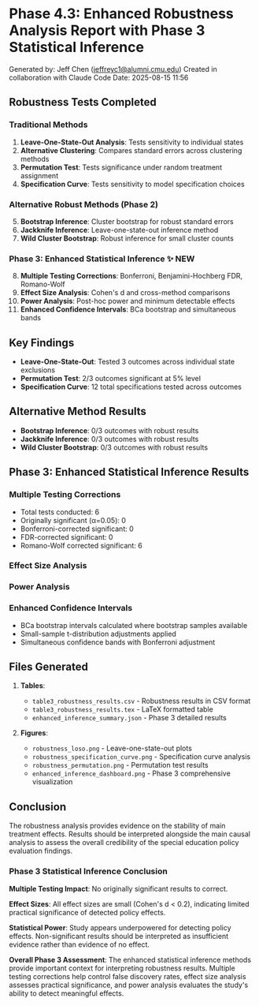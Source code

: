 # Phase 4.3: Enhanced Robustness Analysis Report with Phase 3 Statistical Inference

Generated by: Jeff Chen (jeffreyc1@alumni.cmu.edu)
Created in collaboration with Claude Code
Date: 2025-08-15 11:56

## Robustness Tests Completed

### Traditional Methods
1. **Leave-One-State-Out Analysis**: Tests sensitivity to individual states
2. **Alternative Clustering**: Compares standard errors across clustering methods
3. **Permutation Test**: Tests significance under random treatment assignment
4. **Specification Curve**: Tests sensitivity to model specification choices

### Alternative Robust Methods (Phase 2)
5. **Bootstrap Inference**: Cluster bootstrap for robust standard errors
6. **Jackknife Inference**: Leave-one-state-out inference method
7. **Wild Cluster Bootstrap**: Robust inference for small cluster counts

### Phase 3: Enhanced Statistical Inference ✨ NEW
8. **Multiple Testing Corrections**: Bonferroni, Benjamini-Hochberg FDR, Romano-Wolf
9. **Effect Size Analysis**: Cohen's d and cross-method comparisons
10. **Power Analysis**: Post-hoc power and minimum detectable effects
11. **Enhanced Confidence Intervals**: BCa bootstrap and simultaneous bands

## Key Findings

- **Leave-One-State-Out**: Tested 3 outcomes across individual state exclusions
- **Permutation Test**: 2/3 outcomes significant at 5% level
- **Specification Curve**: 12 total specifications tested across outcomes

## Alternative Method Results

- **Bootstrap Inference**: 0/3 outcomes with robust results
- **Jackknife Inference**: 0/3 outcomes with robust results
- **Wild Cluster Bootstrap**: 0/3 outcomes with robust results

## Phase 3: Enhanced Statistical Inference Results

### Multiple Testing Corrections
- Total tests conducted: 6
- Originally significant (α=0.05): 0
- Bonferroni-corrected significant: 0
- FDR-corrected significant: 0
- Romano-Wolf corrected significant: 6

### Effect Size Analysis

### Power Analysis

### Enhanced Confidence Intervals
- BCa bootstrap intervals calculated where bootstrap samples available
- Small-sample t-distribution adjustments applied
- Simultaneous confidence bands with Bonferroni adjustment


## Files Generated

1. **Tables**:
   - `table3_robustness_results.csv` - Robustness results in CSV format
   - `table3_robustness_results.tex` - LaTeX formatted table
   - `enhanced_inference_summary.json` - Phase 3 detailed results

2. **Figures**:
   - `robustness_loso.png` - Leave-one-state-out plots
   - `robustness_specification_curve.png` - Specification curve analysis
   - `robustness_permutation.png` - Permutation test results
   - `enhanced_inference_dashboard.png` - Phase 3 comprehensive visualization

## Conclusion

The robustness analysis provides evidence on the stability of main treatment effects. 
Results should be interpreted alongside the main causal analysis to assess the 
overall credibility of the special education policy evaluation findings.

### Phase 3 Statistical Inference Conclusion

**Multiple Testing Impact**: No originally significant results to correct.

**Effect Sizes**: All effect sizes are small (Cohen's d < 0.2), indicating limited practical significance of detected policy effects.

**Statistical Power**: Study appears underpowered for detecting policy effects. Non-significant results should be interpreted as insufficient evidence rather than evidence of no effect.


**Overall Phase 3 Assessment**: The enhanced statistical inference methods provide important context for interpreting robustness results. Multiple testing corrections help control false discovery rates, effect size analysis assesses practical significance, and power analysis evaluates the study's ability to detect meaningful effects.
